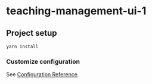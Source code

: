 # teaching-management-ui-1

## Project setup
```
yarn install
```

### Customize configuration
See [Configuration Reference](https://cli.vuejs.org/config/).
